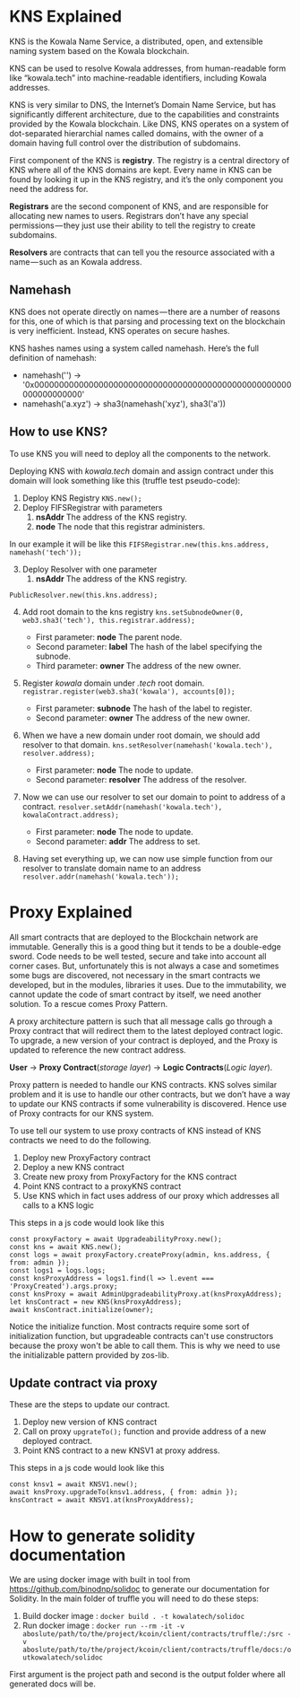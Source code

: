 # KNS Explained
KNS is the Kowala Name Service, a distributed, open, and extensible naming system based on the Kowala blockchain.

KNS can be used to resolve Kowala addresses, from human-readable form like “kowala.tech” into machine-readable identifiers, including Kowala addresses.

KNS is very similar to DNS, the Internet’s Domain Name Service, but has significantly different architecture, due to the capabilities and constraints provided by the Kowala blockchain. Like DNS, KNS operates on a system of dot-separated hierarchial names called domains, with the owner of a domain having full control over the distribution of subdomains.

First component of the KNS is **registry**. The registry is a central directory of KNS where all of the KNS domains are kept.
Every name in KNS can be found by looking it up in the KNS registry, and it’s the only component you need the address for.

**Registrars** are the second component of KNS, and are responsible for allocating new names to users. Registrars don’t have any special permissions — they just use their ability to tell the registry to create subdomains.

**Resolvers** are contracts that can tell you the resource associated with a name — such as an Kowala address.


## Namehash
KNS does not operate directly on names — there are a number of reasons for this, one of which is that parsing and processing text on the blockchain is very inefficient. Instead, KNS operates on secure hashes.

KNS hashes names using a system called namehash. Here’s the full definition of namehash:
* namehash('') -> '0x0000000000000000000000000000000000000000000000000000000000000000'
* namehash('a.xyz') -> sha3(namehash('xyz'), sha3('a'))


## How to use KNS?
To use KNS you will need to deploy all the components to the network.

Deploying KNS with *kowala.tech* domain and assign contract under this domain will look something like this (truffle test pseudo-code):
1. Deploy KNS Registry
	`KNS.new();`
2. Deploy FIFSRegistrar with parameters 
	1. **nsAddr** The address of the KNS registry.
	2. **node** The node that this registrar administers.

In our example it will be like this
`FIFSRegistrar.new(this.kns.address, namehash('tech'));`

3. Deploy Resolver with one parameter
	1. **nsAddr** The address of the KNS registry.

`PublicResolver.new(this.kns.address);`

4. Add root domain to the kns registry
	`kns.setSubnodeOwner(0, web3.sha3('tech'), this.registrar.address);`
    * First parameter: **node** The parent node.
    * Second parameter: **label** The hash of the label specifying the subnode.
    * Third parameter: **owner** The address of the new owner.

5. Register *kowala* domain under *.tech* root domain.
	`registrar.register(web3.sha3('kowala'), accounts[0]);`
    * First parameter: **subnode** The hash of the label to register.
    * Second parameter: **owner** The address of the new owner.

6. When we have a new domain under root domain, we should add resolver to that domain.
	`kns.setResolver(namehash('kowala.tech'), resolver.address);`
	* First parameter: **node** The node to update.
	* Second parameter: **resolver** The address of the resolver.
7. Now we can use our resolver to set our domain to point to address of a contract.
	`resolver.setAddr(namehash('kowala.tech'), kowalaContract.address);`
	* First parameter: **node** The node to update.
	* Second parameter: **addr** The address to set.

8. Having set everything up, we can now use simple function from our resolver to translate domain name to an address
	`resolver.addr(namehash('kowala.tech'));`


# Proxy Explained
All smart contracts that are deployed to the Blockchain network are immutable. Generally this is a good thing but it tends to be a double-edge sword. Code needs to be well tested, secure and take into account all corner cases. But, unfortunately this is not always a case and sometimes some bugs are discovered, not necessary in the smart contracts we developed, but in the modules, libraries it uses. Due to the immutability, we cannot update the code of smart contract by itself, we need another solution. To a rescue comes Proxy Pattern.

A proxy architecture pattern is such that all message calls go through a Proxy contract that will redirect them to the latest deployed contract logic. To upgrade, a new version of your contract is deployed, and the Proxy is updated to reference the new contract address.

**User** -> **Proxy Contract**(*storage layer*) -> **Logic Contracts**(*Logic layer*).

Proxy pattern is needed to handle our KNS contracts. KNS solves similar problem and it is use to handle our other contracts, but we don’t have a way to update our KNS contracts if some vulnerability is discovered. Hence use of Proxy contracts for our KNS system.

To use tell our system to use proxy contracts of KNS instead of KNS contracts we need to do the following.

1. Deploy new ProxyFactory contract
2. Deploy a new KNS contract
3. Create new proxy from ProxyFactory for the KNS contract
4. Point KNS contract to a proxyKNS contract
5. Use KNS which in fact uses address of our proxy which addresses all calls to a KNS logic

This steps in a js code would look like this
```
const proxyFactory = await UpgradeabilityProxy.new();  
const kns = await KNS.new();
const logs = await proxyFactory.createProxy(admin, kns.address, { from: admin });
const logs1 = logs.logs;
const knsProxyAddress = logs1.find(l => l.event === 'ProxyCreated').args.proxy;
const knsProxy = await AdminUpgradeabilityProxy.at(knsProxyAddress);
let knsContract = new KNS(knsProxyAddress);
await knsContract.initialize(owner);
```

Notice the initialize function. Most contracts require some sort of initialization function, but upgradeable contracts can't use constructors because the proxy won't be able to call them. This is why we need to use the initializable pattern provided by zos-lib.

## Update contract via proxy
These are the steps to update our contract.

1. Deploy new version of KNS contract
2. Call on proxy `upgrateTo();` function and provide address of a new deployed contract.
3. Point KNS contract to a new KNSV1 at proxy address.

This steps in a js code would look like this

```
const knsv1 = await KNSV1.new();
await knsProxy.upgradeTo(knsv1.address, { from: admin });
knsContract = await KNSV1.at(knsProxyAddress);
```

# How to generate solidity documentation
We are using docker image with built in tool from https://github.com/binodnp/solidoc to generate our documentation for Solidity.
In the main folder of truffle you will need to do these steps:
1. Build docker image : `docker build . -t kowalatech/solidoc`
2. Run docker image : `docker run --rm -it -v aboslute/path/to/the/project/kcoin/client/contracts/truffle/:/src -v aboslute/path/to/the/project/kcoin/client/contracts/truffle/docs:/outkowalatech/solidoc`

First argument is the project path and second is the output folder where all generated docs will be.